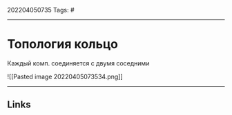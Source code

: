 202204050735
Tags: #

---

# Топология кольцо
Каждый комп. соединяется с двумя соседними

![[Pasted image 20220405073534.png]]

---
## Links
